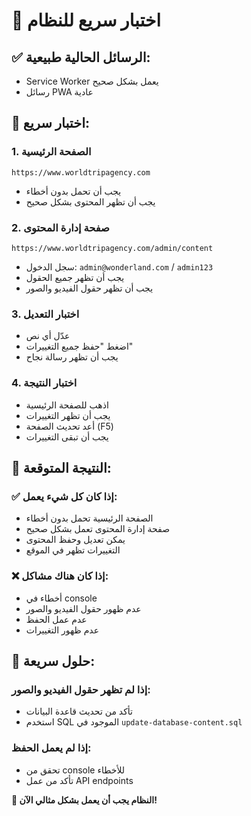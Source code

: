 # 🧪 اختبار سريع للنظام

## ✅ الرسائل الحالية طبيعية:
- Service Worker يعمل بشكل صحيح
- رسائل PWA عادية

## 🚀 اختبار سريع:

### 1. الصفحة الرئيسية
```
https://www.worldtripagency.com
```
- يجب أن تحمل بدون أخطاء
- يجب أن تظهر المحتوى بشكل صحيح

### 2. صفحة إدارة المحتوى
```
https://www.worldtripagency.com/admin/content
```
- سجل الدخول: `admin@wonderland.com` / `admin123`
- يجب أن تظهر جميع الحقول
- يجب أن تظهر حقول الفيديو والصور

### 3. اختبار التعديل
- عدّل أي نص
- اضغط "حفظ جميع التغييرات"
- يجب أن تظهر رسالة نجاح

### 4. اختبار النتيجة
- اذهب للصفحة الرئيسية
- يجب أن تظهر التغييرات
- أعد تحديث الصفحة (F5)
- يجب أن تبقى التغييرات

## 🎯 النتيجة المتوقعة:

### ✅ إذا كان كل شيء يعمل:
- الصفحة الرئيسية تحمل بدون أخطاء
- صفحة إدارة المحتوى تعمل بشكل صحيح
- يمكن تعديل وحفظ المحتوى
- التغييرات تظهر في الموقع

### ❌ إذا كان هناك مشاكل:
- أخطاء في console
- عدم ظهور حقول الفيديو والصور
- عدم عمل الحفظ
- عدم ظهور التغييرات

## 🔧 حلول سريعة:

### إذا لم تظهر حقول الفيديو والصور:
- تأكد من تحديث قاعدة البيانات
- استخدم SQL الموجود في `update-database-content.sql`

### إذا لم يعمل الحفظ:
- تحقق من console للأخطاء
- تأكد من عمل API endpoints

**🎊 النظام يجب أن يعمل بشكل مثالي الآن!**
